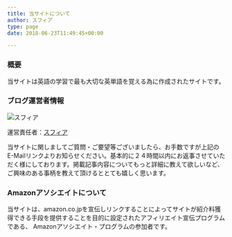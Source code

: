 ```yaml
---
title: 当サイトについて
author: スフィア
type: page
date: 2018-06-23T11:49:45+00:00

---
```

### 概要

当サイトは英語の学習で最も大切な英単語を覚える為に作成されたサイトです。

### ブログ運営者情報


![スフィア](/images/d79fb14872b28fd45f2eede558f64caf-150x150.jpg)

運営責任者：[スフィア](mailto:newlife888@outlook.jp)

 当サイトに関しましてご質問・ご要望等ございましたら、お手数ですが上記のE-Mailリンクよりお知らせください。基本的に２４時間以内にお返事させていただく様にしております。掲載記事内容についてもっと詳細に教えて欲しいなど、ご興味のある事柄を教えて頂けるととても嬉しく思います。



### Amazonアソシエイトについて

当サイトは、amazon.co.jpを宣伝しリンクすることによってサイトが紹介料獲得できる手段を提供することを目的に設定されたアフィリエイト宣伝プログラムである、 Amazonアソシエイト・プログラムの参加者です。